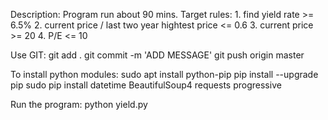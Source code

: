 Description:
Program run about 90 mins.
  Target rules:
    1. find yield rate >= 6.5%
    2. current price / last two year hightest price <= 0.6
    3. current price >= 20
    4. P/E <= 10

Use GIT:
git add .
git commit -m 'ADD MESSAGE'
git push origin master

To install python modules:
sudo apt install python-pip
pip install --upgrade pip
sudo pip install datetime BeautifulSoup4 requests progressive

Run the program:
python yield.py
